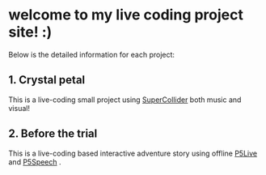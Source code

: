# welcome to my live coding project site! :)

Below is the detailed information for each project:

## 1. Crystal petal
   This is a live-coding small project using [SuperCollider](https://supercollider.github.io/) both music and visual!

## 2. Before the trial
   This is a live-coding based interactive adventure story using offline [P5Live](https://www.teddavis.org/p5live/) and [P5Speech](https://idmnyu.github.io/p5.js-speech/) .
